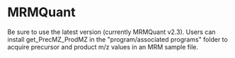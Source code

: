 # MRMQuant
Be sure to use the latest version (currently MRMQuant v2.3).
Users can install get_PrecMZ_ProdMZ in the "program/associated programs" folder to acquire precursor and product m/z values in an MRM sample file.
